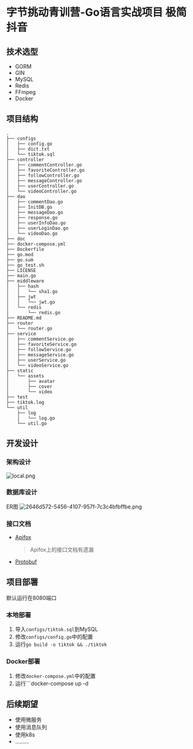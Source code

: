 # 字节挑动青训营-Go语言实战项目 极简抖音
## 技术选型
- GORM
- GIN
- MySQL
- Redis
- FFmpeg
- Docker
## 项目结构
```
.
├── configs         
│   ├── config.go  
│   ├── dict.txt    
│   └── tiktok.sql  
├── controller
│   ├── commentController.go   
│   ├── favoriteController.go
│   ├── followController.go
│   ├── messageController.go
│   ├── userController.go
│   └── videoController.go
├── dao
│   ├── commentDao.go
│   ├── InitDB.go
│   ├── messageDao.go
│   ├── response.go
│   ├── userInfoDao.go
│   ├── userLoginDao.go
│   └── videoDao.go
├── doc
├── docker-compose.yml
├── Dockerfile
├── go.mod
├── go.sum
├── go_test.sh 
├── LICENSE
├── main.go
├── middleware
│   ├── hash
│   │   └── sha1.go
│   ├── jwt
│   │   └── jwt.go
│   └── redis
│       └── redis.go
├── README.md
├── router
│   └── router.go
├── service
│   ├── commentService.go
│   ├── favoriteService.go
│   ├── followService.go
│   ├── messageService.go
│   ├── userService.go
│   └── videoService.go
├── static
│   └── assets
│       ├── avatar
│       ├── cover
│       └── video
├── test
├── tiktok.log
└── util
    ├── log
    │   └── log.go
    └── util.go
```
## 开发设计

### 架构设计
![local.png](https://img1.imgtp.com/2023/08/23/mpOa9thd.png)
### 数据库设计
ER图
![2646d572-5456-4107-957f-7c3c4bfbffbe.png](https://img1.imgtp.com/2023/08/23/vxQFOzRQ.png)

### 接口文档
- [Apifox](https://apifox.com/apidoc/shared-09d88f32-0b6c-4157-9d07-a36d32d7a75c/)
    > Apifox上的接口文档有遗漏
- [Protobuf](./doc/接口文档.md)

## 项目部署
默认运行在8080端口
### 本地部署
1. 导入```configs/tiktok.sql```到MySQL
2. 修改```configs/config.go```中的配置
3. 运行```go build -o tiktok && ./tiktok```
### Docker部署
1. 修改```docker-compose.yml```中的配置
2. 运行```docker-compose up -d
## 后续期望
- 使用微服务
- 使用消息队列
- 使用k8s
- .........




